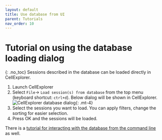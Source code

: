 ```yaml
---
layout: default
title: Use database from UI
parent: Tutorials
nav_order: 10
---
```

# Tutorial on using the database loading dialog
{: .no_toc}
Sessions described in the database can be loaded directly in CellExplorer.
1. Launch CellExplorer
2. Select `File`-> `Load session(s) from database` from the top menu (keyboard shortcut: `ctrl+d`). Below dialog will be shown in CellExplorer.
![CellExplorer database dialog](https://buzsakilab.com/wp/wp-content/uploads/2019/11/Cell-Explorer-database-dialog-1.png){: .mt-4}
4. Select the sessions you want to load. You can apply filters, change the sorting for easier selection.
5. Press OK and the sessions will be loaded.

There is a [tutorial for interacting with the database from the command line]({{"/tutorials/database-tutorial/"|absolute_url}}) as well. 
